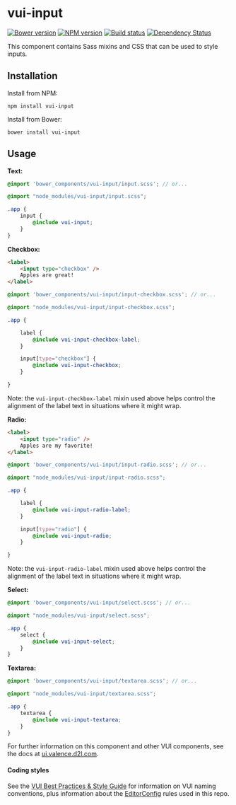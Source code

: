# vui-input
[![Bower version][bower-image]][bower-url]
[![NPM version][npm-image]][npm-url]
[![Build status][ci-image]][ci-url]
[![Dependency Status][dependencies-image]][dependencies-url]

This component contains Sass mixins and CSS that can be used to style inputs.

## Installation

Install from NPM:
```shell
npm install vui-input
```

Install from Bower:
```shell
bower install vui-input
```

## Usage

**Text:**

```scss
@import 'bower_components/vui-input/input.scss'; // or...

@import "node_modules/vui-input/input.scss";

.app {
	input {
		@include vui-input;
	}
}
```

**Checkbox:**

```html
<label>
	<input type="checkbox" />
	Apples are great!
</label>
```

```scss
@import 'bower_components/vui-input/input-checkbox.scss'; // or...

@import "node_modules/vui-input/input-checkbox.scss";

.app {

	label {
		@include vui-input-checkbox-label;
	}

	input[type="checkbox"] {
		@include vui-input-checkbox;
	}

}
```

Note: the `vui-input-checkbox-label` mixin used above helps control the alignment of the label text in situations where it might wrap.

**Radio:**

```html
<label>
	<input type="radio" />
	Apples are my favorite!
</label>
```

```scss
@import 'bower_components/vui-input/input-radio.scss'; // or...

@import "node_modules/vui-input/input-radio.scss";

.app {

	label {
		@include vui-input-radio-label;
	}

	input[type="radio"] {
		@include vui-input-radio;
	}

}
```

Note: the `vui-input-radio-label` mixin used above helps control the alignment of the label text in situations where it might wrap.

**Select:**

```scss
@import 'bower_components/vui-input/select.scss'; // or...

@import "node_modules/vui-input/select.scss";

.app {
	select {
		@include vui-input-select;
	}
}
```

**Textarea:**

```scss
@import 'bower_components/vui-input/textarea.scss'; // or...

@import "node_modules/vui-input/textarea.scss";

.app {
	textarea {
		@include vui-input-textarea;
	}
}
```

For further information on this component and other VUI components, see the docs at [ui.valence.d2l.com](http://ui.valence.d2l.com/).

#### Coding styles
See the [VUI Best Practices & Style Guide](https://github.com/Brightspace/valence-ui-docs/wiki/Best-Practices-&-Style-Guide) for information on VUI naming conventions, plus information about the [EditorConfig](http://editorconfig.org) rules used in this repo.

[bower-url]: http://bower.io/search/?q=vui-input
[bower-image]: https://img.shields.io/bower/v/vui-input.svg
[npm-url]: https://npmjs.org/package/vui-input
[npm-image]: https://img.shields.io/npm/v/vui-input.svg
[ci-url]: https://travis-ci.org/Brightspace/valence-ui-input
[ci-image]: https://img.shields.io/travis-ci/Brightspace/valence-ui-input.svg
[dependencies-url]: https://david-dm.org/brightspace/valence-ui-input
[dependencies-image]: https://img.shields.io/david/Brightspace/valence-ui-input.svg
